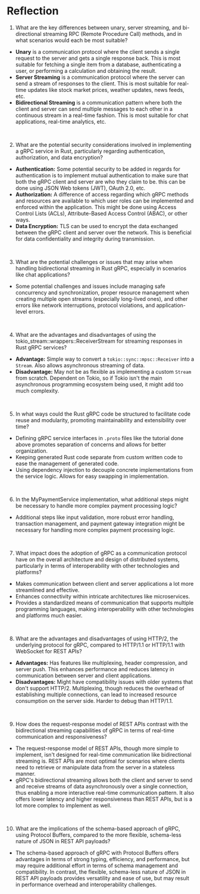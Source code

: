 # Reflection

1. What are the key differences between unary, server streaming, and bi-directional streaming RPC (Remote Procedure Call) methods, and in what scenarios would each be most suitable?

- **Unary** is a communication protocol where the client sends a single request to the server and gets a single response back. This is most suitable for fetching a single item from a database, authenticating a user, or performing a calculation and obtaining the result.
- **Server Streaming** is a communication protocol where the server can send a stream of responses to the client. This is most suitable for real-time updates like stock market prices, weather updates, news feeds, etc.
- **Bidirectional Streaming** is a communication pattern where both the client and server can send multiple messages to each other in a continuous stream in a real-time fashion. This is most suitable for chat applications, real-time analytics, etc.

<br>

2. What are the potential security considerations involved in implementing a gRPC service in Rust, particularly regarding authentication, authorization, and data encryption?

- **Authentication:** Some potential security to be added in regards for authentication is to implement mutual authentication to make sure that both the gRPC client and server are who they claim to be. this can be done using JSON Web tokens (JWT), OAuth 2.0, etc.
- **Authorization:** A difference of access regarding which gRPC methods and resources are available to which user roles can be implemented and enforced within the application. This might be done using Access Control Lists (ACLs), Attribute-Based Access Control (ABAC), or other ways.
- **Data Encryption:** TLS can be used to encrypt the data exchanged between the gRPC client and server over the network. This is beneficial for data confidentiality and integrity during transmission.

<br>


3. What are the potential challenges or issues that may arise when handling bidirectional streaming in Rust gRPC, especially in scenarios like chat applications?

- Some potential challenges and issues include managing safe concurrency and synchronization, proper resource management when creating multiple open streams (especially long-lived ones), and other errors like network interruptions, protocol violations, and application-level errors.

<br>

4. What are the advantages and disadvantages of using the tokio_stream::wrappers::ReceiverStream for streaming responses in Rust gRPC services?

- **Advantage:** Simple way to convert a `tokio::sync::mpsc::Receiver` into a `Stream`. Also allows asynchronous streaming of data.
- **Disadvantage:** May not be as flexible as implementing a custom `Stream` from scratch. Dependent on Tokio, so if Tokio isn't the main asynchronous programming ecosystem being used, it might add too much complexity.

<br>

5. In what ways could the Rust gRPC code be structured to facilitate code reuse and modularity, promoting maintainability and extensibility over time?

- Defining gRPC service interfaces in `.proto` files like the tutorial done above promotes separation of concerns and allows for better organization.
- Keeping generated Rust code separate from custom written code to ease the management of generated code.
- Using dependency injection to decouple concrete implementations from the service logic. Allows for easy swapping in implementation.

<br>

6. In the MyPaymentService implementation, what additional steps might be necessary to handle more complex payment processing logic?

- Additional steps like input validation, more robust error handling, transaction management, and payment gateway integration might be necessary for handling more complex payment processing logic.

<br>

7. What impact does the adoption of gRPC as a communication protocol have on the overall architecture and design of distributed systems, particularly in terms of interoperability with other technologies and platforms?

- Makes communication between client and server applications a lot more streamlined and effective.
- Enhances connectivity within intricate architectures like microservices.
- Provides a standardized means of communication that supports multiple programming languages, making interoperability with other technologies and platforms much easier.

<br>

8. What are the advantages and disadvantages of using HTTP/2, the underlying protocol for gRPC, compared to HTTP/1.1 or HTTP/1.1 with WebSocket for REST APIs?

- **Advantages:** Has features like multiplexing, header compression, and server push. This enhances performance and reduces latency in communication between server and client applications. 
- **Disadvantages:** Might have compatibility issues with older systems that don't support HTTP/2. Multiplexing, though reduces the overhead of establishing multiple connections, can lead to increased resource consumption on the server side. Harder to debug than HTTP/1.1.

<br>

9. How does the request-response model of REST APIs contrast with the bidirectional streaming capabilities of gRPC in terms of real-time communication and responsiveness?

- The request-response model of REST APIs, though more simple to implement, isn't designed for real-time communication like bidirectional streaming is. REST APIs are most optimal for scenarios where clients need to retrieve or manipulate data from the server in a stateless manner.
- gRPC's bidirectional streaming allows both the client and server to send and receive streams of data asynchronously over a single connection, thus enabling a more interactive real-time communication pattern. It also offers lower latency and higher responsiveness than REST APIs, but is a lot more complex to implement as well.

<br>

10. What are the implications of the schema-based approach of gRPC, using Protocol Buffers, compared to the more flexible, schema-less nature of JSON in REST API payloads?

- The schema-based approach of gRPC with Protocol Buffers offers advantages in terms of strong typing, efficiency, and performance, but may require additional effort in terms of schema management and compatibility. In contrast, the flexible, schema-less nature of JSON in REST API payloads provides versatility and ease of use, but may result in performance overhead and interoperability challenges.
